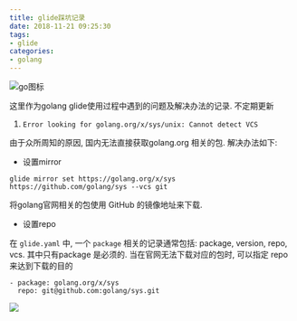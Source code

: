 ```yaml
---
title: glide踩坑记录
date: 2018-11-21 09:25:30
tags: 
- glide
categories:
- golang
---
```

![go图标](http://p3euxxfa8.bkt.clouddn.com//18-6-26/73283110.jpg)

这里作为golang glide使用过程中遇到的问题及解决办法的记录. 不定期更新

1. `Error looking for golang.org/x/sys/unix: Cannot detect VCS`

由于众所周知的原因, 国内无法直接获取golang.org 相关的包. 解决办法如下:
- 设置mirror

`glide mirror set https://golang.org/x/sys https://github.com/golang/sys --vcs git`

将golang官网相关的包使用 GitHub 的镜像地址来下载.

- 设置repo

在 `glide.yaml` 中, 一个 `package` 相关的记录通常包括: package, version, repo, vcs. 其中只有package 是必须的. 当在官网无法下载对应的包时, 可以指定
repo 来达到下载的目的

```
- package: golang.org/x/sys
  repo: git@github.com:golang/sys.git
```
![](http://blogsk.oss-us-west-1.aliyuncs.com/golang.png)